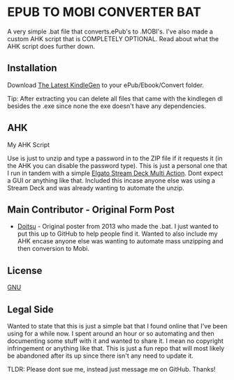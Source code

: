 # EPUB TO MOBI CONVERTER BAT

A very simple .bat file that converts.ePub's to .MOBI's. I've also made a custom AHK script that is COMPLETELY OPTIONAL. Read about what the AHK script does further down.

## Installation

Download [The Latest KindleGen](https://www.amazon.com/gp/feature.html?ie=UTF8&docId=1000765211) to your ePub/Ebook/Convert folder.

Tip: After extracting you can delete all files that came with the kindlegen dl besides the .exe since none the exe doesn't have any dependencies.

## AHK

My AHK Script

Use is just to unzip and type a password in to the ZIP file if it requests it (in the AHK you can disable the password type). This is just a personal one that I run in tandem with a simple [Elgato Stream Deck Multi Action](https://imgur.com/a/vK6HyEE). Dont expect a GUI or anything like that. Included this incase anyone else was using a Stream Deck and was already wanting to automate the unzip.

## Main Contributor - Original Form Post
- [Doitsu](http://www.mobileread.mobi/forums/showthread.php?t=216773) - Original poster from 2013 who made the .bat. I just wanted to put this up to GitHub to help people find it. Wanted to also include my AHK encase anyone else was wanting to automate mass unzipping and then conversion to Mobi.

## License
[GNU](https://www.gnu.org/licenses/gpl-3.0.en.html)

## Legal Side

Wanted to state that this is just a simple bat that I found online that I've been using for a while now. I spent around an hour or so automating and then documenting some stuff with it and wanted to share it. I mean no copyright infringement or anything like that. This is just a fun repo that will most likely be abandoned after its up since there isn't any need to update it.

TLDR: Please dont sue me, instead just message me on GitHub. Thanks!
